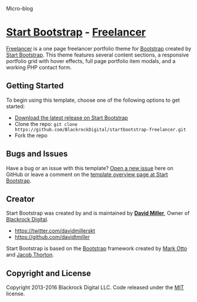 Micro-blog 
# [Start Bootstrap](http://startbootstrap.com/) - [Freelancer](http://startbootstrap.com/template-overviews/freelancer/)

[Freelancer](http://startbootstrap.com/template-overviews/freelancer/) is a one page freelancer portfolio theme for [Bootstrap](http://getbootstrap.com/) created by [Start Bootstrap](http://startbootstrap.com/). This theme features several content sections, a responsive portfolio grid with hover effects, full page portfolio item modals, and a working PHP contact form.

## Getting Started

To begin using this template, choose one of the following options to get started:
* [Download the latest release on Start Bootstrap](http://startbootstrap.com/template-overviews/freelancer/)
* Clone the repo: `git clone https://github.com/BlackrockDigital/startbootstrap-freelancer.git`
* Fork the repo

## Bugs and Issues

Have a bug or an issue with this template? [Open a new issue](https://github.com/BlackrockDigital/startbootstrap-freelancer/issues) here on GitHub or leave a comment on the [template overview page at Start Bootstrap](http://startbootstrap.com/template-overviews/freelancer/).

## Creator

Start Bootstrap was created by and is maintained by **[David Miller](http://davidmiller.io/)**, Owner of [Blackrock Digital](http://blackrockdigital.io/).

* https://twitter.com/davidmillerskt
* https://github.com/davidtmiller

Start Bootstrap is based on the [Bootstrap](http://getbootstrap.com/) framework created by [Mark Otto](https://twitter.com/mdo) and [Jacob Thorton](https://twitter.com/fat).

## Copyright and License

Copyright 2013-2016 Blackrock Digital LLC. Code released under the [MIT](https://github.com/BlackrockDigital/startbootstrap-freelancer/blob/gh-pages/LICENSE) license.